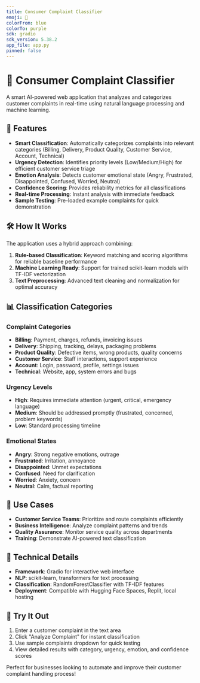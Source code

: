 ```yaml
---
title: Consumer Complaint Classifier
emoji: 🧠
colorFrom: blue
colorTo: purple
sdk: gradio
sdk_version: 5.38.2
app_file: app.py
pinned: false
---
```


# 🧠 Consumer Complaint Classifier

A smart AI-powered web application that analyzes and categorizes customer complaints in real-time using natural language processing and machine learning.

## 🚀 Features

- **Smart Classification**: Automatically categorizes complaints into relevant categories (Billing, Delivery, Product Quality, Customer Service, Account, Technical)
- **Urgency Detection**: Identifies priority levels (Low/Medium/High) for efficient customer service triage
- **Emotion Analysis**: Detects customer emotional state (Angry, Frustrated, Disappointed, Confused, Worried, Neutral)
- **Confidence Scoring**: Provides reliability metrics for all classifications
- **Real-time Processing**: Instant analysis with immediate feedback
- **Sample Testing**: Pre-loaded example complaints for quick demonstration

## 🛠️ How It Works

The application uses a hybrid approach combining:
1. **Rule-based Classification**: Keyword matching and scoring algorithms for reliable baseline performance
2. **Machine Learning Ready**: Support for trained scikit-learn models with TF-IDF vectorization
3. **Text Preprocessing**: Advanced text cleaning and normalization for optimal accuracy

## 📊 Classification Categories

### Complaint Categories
- **Billing**: Payment, charges, refunds, invoicing issues
- **Delivery**: Shipping, tracking, delays, packaging problems  
- **Product Quality**: Defective items, wrong products, quality concerns
- **Customer Service**: Staff interactions, support experience
- **Account**: Login, password, profile, settings issues
- **Technical**: Website, app, system errors and bugs

### Urgency Levels
- **High**: Requires immediate attention (urgent, critical, emergency language)
- **Medium**: Should be addressed promptly (frustrated, concerned, problem keywords)
- **Low**: Standard processing timeline

### Emotional States
- **Angry**: Strong negative emotions, outrage
- **Frustrated**: Irritation, annoyance
- **Disappointed**: Unmet expectations
- **Confused**: Need for clarification
- **Worried**: Anxiety, concern
- **Neutral**: Calm, factual reporting

## 🎯 Use Cases

- **Customer Service Teams**: Prioritize and route complaints efficiently
- **Business Intelligence**: Analyze complaint patterns and trends
- **Quality Assurance**: Monitor service quality across departments
- **Training**: Demonstrate AI-powered text classification

## 🔧 Technical Details

- **Framework**: Gradio for interactive web interface
- **NLP**: scikit-learn, transformers for text processing
- **Classification**: RandomForestClassifier with TF-IDF features
- **Deployment**: Compatible with Hugging Face Spaces, Replit, local hosting

## 📝 Try It Out

1. Enter a customer complaint in the text area
2. Click "Analyze Complaint" for instant classification
3. Use sample complaints dropdown for quick testing
4. View detailed results with category, urgency, emotion, and confidence scores

Perfect for businesses looking to automate and improve their customer complaint handling process!